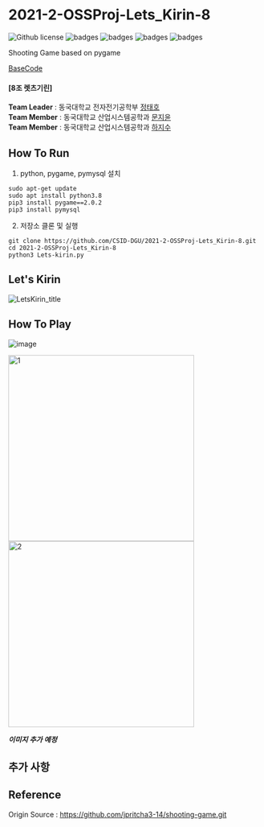 # 2021-2-OSSProj-Lets_Kirin-8
![Github license](https://img.shields.io/github/license/CSID-DGU/2021-2-OSSProj-Lets_Kirin-8)
![badges](https://img.shields.io/badge/OS-ubuntu-red)
![badges](https://img.shields.io/badge/IDE-VSCode-informational)
![badges](https://img.shields.io/badge/python-3.8-blue)
![badges](https://img.shields.io/badge/pygame-2.0.2-yellow)

Shooting Game based on pygame   

[BaseCode](https://github.com/jpritcha3-14/shooting-game.git)   

#### **[8조 렛츠기린]**
**Team Leader** : 동국대학교 전자전기공학부 [정태호](https://github.com/Taeho25)   
**Team Member** : 동국대학교 산업시스템공학과 [문지윤](https://github.com/MoonJiyoon)   
**Team Member** : 동국대학교 산업시스템공학과 [하지수](https://github.com/zisooh)    

## How To Run
1. python, pygame, pymysql 설치
```
sudo apt-get update
sudo apt install python3.8
pip3 install pygame==2.0.2
pip3 install pymysql
```
2. 저장소 클론 및 실행
```
git clone https://github.com/CSID-DGU/2021-2-OSSProj-Lets_Kirin-8.git
cd 2021-2-OSSProj-Lets_Kirin-8
python3 Lets-kirin.py
```
## Let's Kirin
![LetsKirin_title](https://user-images.githubusercontent.com/84272893/144378915-6b2f2136-13e8-4eb4-bd9c-7cc38992a513.jpg)   

## How To Play
![image](https://user-images.githubusercontent.com/84272893/144609693-fbf4915c-3b3a-431d-a413-4f08bfaeb560.png)   

<img width="370" alt="1" src="https://user-images.githubusercontent.com/84272893/144746500-9ff2267c-089e-4c40-bfbb-dd584697b709.png">
<img width="370" alt="2" src="https://user-images.githubusercontent.com/84272893/144746520-c7953954-ae90-474b-af5f-33f9652426bd.png">


 ***이미지 추가 예정***
 
## 추가 사항

## Reference
Origin Source : https://github.com/jpritcha3-14/shooting-game.git

